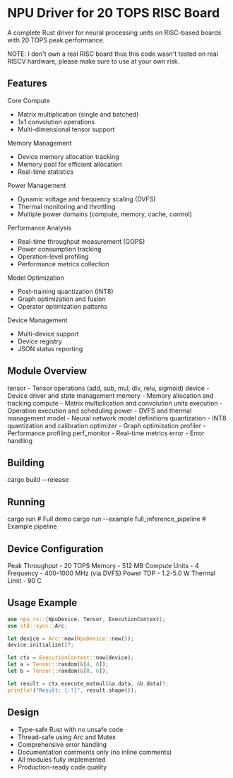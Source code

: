 # NPU Driver for 20 TOPS RISC Board

A complete Rust driver for neural processing units on RISC-based boards with 20 TOPS peak performance.

NOTE: I don't own a real RISC board thus this code wasn't tested on real RISCV hardware, please make sure to use at your own risk.

## Features

Core Compute
  - Matrix multiplication (single and batched)
  - 1x1 convolution operations
  - Multi-dimensional tensor support

Memory Management
  - Device memory allocation tracking
  - Memory pool for efficient allocation
  - Real-time statistics

Power Management
  - Dynamic voltage and frequency scaling (DVFS)
  - Thermal monitoring and throttling
  - Multiple power domains (compute, memory, cache, control)

Performance Analysis
  - Real-time throughput measurement (GOPS)
  - Power consumption tracking
  - Operation-level profiling
  - Performance metrics collection

Model Optimization
  - Post-training quantization (INT8)
  - Graph optimization and fusion
  - Operator optimization patterns

Device Management
  - Multi-device support
  - Device registry
  - JSON status reporting

## Module Overview

tensor       - Tensor operations (add, sub, mul, div, relu, sigmoid)
device       - Device driver and state management
memory       - Memory allocation and tracking
compute      - Matrix multiplication and convolution units
execution    - Operation execution and scheduling
power        - DVFS and thermal management
model        - Neural network model definitions
quantization - INT8 quantization and calibration
optimizer    - Graph optimization
profiler     - Performance profiling
perf_monitor - Real-time metrics
error        - Error handling

## Building

cargo build --release

## Running

cargo run                              # Full demo
cargo run --example full_inference_pipeline  # Example pipeline

## Device Configuration

Peak Throughput  - 20 TOPS
Memory           - 512 MB
Compute Units    - 4
Frequency        - 400-1000 MHz (via DVFS)
Power TDP        - 1.2-5.0 W
Thermal Limit    - 90 C

## Usage Example

```rust
use npu_rs::{NpuDevice, Tensor, ExecutionContext};
use std::sync::Arc;

let device = Arc::new(NpuDevice::new());
device.initialize()?;

let ctx = ExecutionContext::new(device);
let a = Tensor::random(&[4, 8]);
let b = Tensor::random(&[8, 6]);

let result = ctx.execute_matmul(&a.data, &b.data)?;
println!("Result: {:?}", result.shape());
```

## Design

- Type-safe Rust with no unsafe code
- Thread-safe using Arc and Mutex
- Comprehensive error handling
- Documentation comments only (no inline comments)
- All modules fully implemented
- Production-ready code quality
